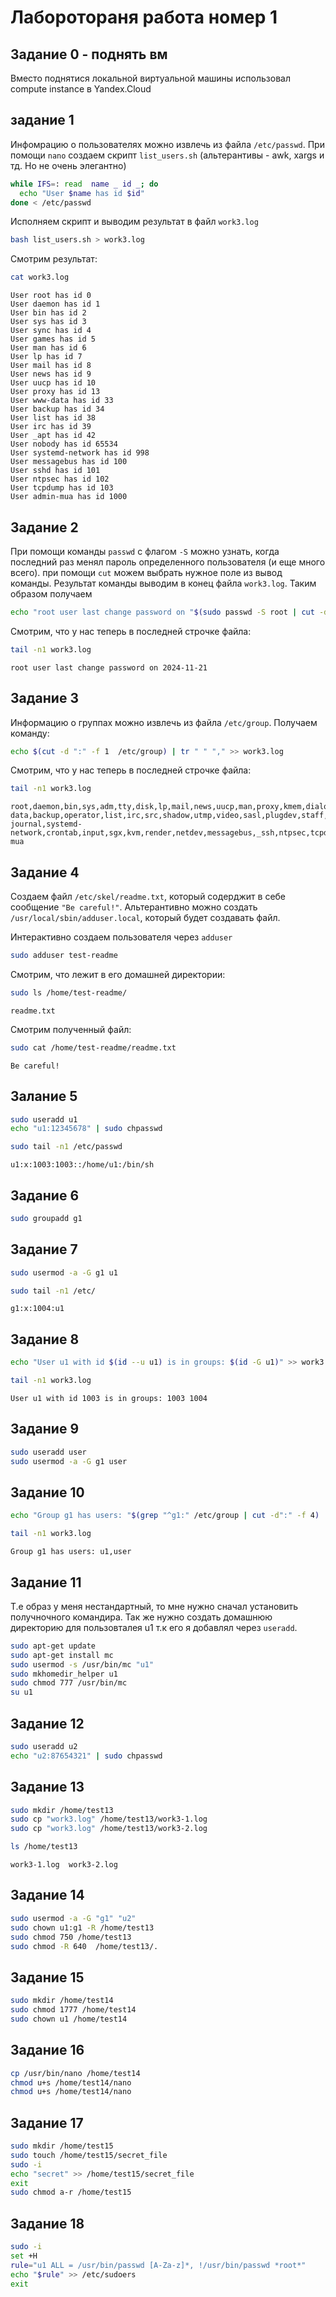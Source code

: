 # Лаборотораня работа номер 1
## Задание 0 - поднять вм
Вместо поднятися локальной виртуальной машины использовал compute instance в Yandex.Cloud

## задание 1
Инфомрацию о пользователях можно извлечь из файла `/etc/passwd`.
При помощи `nano` создаем скрипт `list_users.sh` (альтерантивы - awk, xargs и тд. Но не очень элегантно)
```bash
while IFS=: read  name _ id _; do
  echo "User $name has id $id"
done < /etc/passwd
```
Исполняем скрипт и выводим результат в файл `work3.log`
```bash
bash list_users.sh > work3.log
```
Смотрим результат:
```bash
cat work3.log
```
```
User root has id 0
User daemon has id 1
User bin has id 2
User sys has id 3
User sync has id 4
User games has id 5
User man has id 6
User lp has id 7
User mail has id 8
User news has id 9
User uucp has id 10
User proxy has id 13
User www-data has id 33
User backup has id 34
User list has id 38
User irc has id 39
User _apt has id 42
User nobody has id 65534
User systemd-network has id 998
User messagebus has id 100
User sshd has id 101
User ntpsec has id 102
User tcpdump has id 103
User admin-mua has id 1000
```

## Задание 2
При помощи команды `passwd` с флагом `-S` можно узнать, когда последний раз менял пароль определенного пользователя (и еще много всего). при помощи `cut` можем выбрать нужное поле из вывод команды. Результат команды выводим в конец файла `work3.log`.  Таким образом получаем
```bash
echo "root user last change password on "$(sudo passwd -S root | cut -d' ' -f3) >> work3.log
```
Смотрим, что у нас теперь в последней строчке файла:
```bash
tail -n1 work3.log
```
```
root user last change password on 2024-11-21
```

## Задание 3
Информацию о группах можно извлечь из файла `/etc/group`. Получаем команду:
```bash
echo $(cut -d ":" -f 1  /etc/group) | tr " " "," >> work3.log
```
Смотрим, что у нас теперь в последней строчке файла:
```bash
tail -n1 work3.log
```
```
root,daemon,bin,sys,adm,tty,disk,lp,mail,news,uucp,man,proxy,kmem,dialout,fax,voice,cdrom,floppy,tape,sudo,audio,dip,www-data,backup,operator,list,irc,src,shadow,utmp,video,sasl,plugdev,staff,games,users,nogroup,systemd-journal,systemd-network,crontab,input,sgx,kvm,render,netdev,messagebus,_ssh,ntpsec,tcpdump,admin-mua
```

## Задание 4

Создаем файл `/etc/skel/readme.txt`, который содерджит в себе сообщение `"Be careful!"`.
Альтерантивно можно создать `/usr/local/sbin/adduser.local`, который будет создавать файл.

Интерактивно создаем пользователя через `adduser`
```bash
sudo adduser test-readme
```
Смотрим, что лежит в его домашней директории:
```bash
sudo ls /home/test-readme/
```
```
readme.txt
```
Смотрим полученный файл:
```bash
sudo cat /home/test-readme/readme.txt
```
```
Be careful!
```

## Залание 5
```bash 
sudo useradd u1
echo "u1:12345678" | sudo chpasswd
```

```bash
sudo tail -n1 /etc/passwd
```
```
u1:x:1003:1003::/home/u1:/bin/sh
```

## Задание 6
```bash
sudo groupadd g1
```

## Задание 7
```bash
sudo usermod -a -G g1 u1
```
```bash
sudo tail -n1 /etc/
```
```
g1:x:1004:u1
```

## Задание 8
```bash
echo "User u1 with id $(id --u u1) is in groups: $(id -G u1)" >> work3.log 
```
```bash
tail -n1 work3.log
```
```
User u1 with id 1003 is in groups: 1003 1004
```

## Задание 9
```bash
sudo useradd user
sudo usermod -a -G g1 user
```

## Задание 10
```bash
echo "Group g1 has users: "$(grep "^g1:" /etc/group | cut -d":" -f 4)
```
```bash
tail -n1 work3.log 
```
```
Group g1 has users: u1,user
```

## Задание 11
Т.е образ у меня нестандартный, то мне нужно сначал установить получночного командира. Так же нужно создать домашнюю директорию для пользовталея u1 т.к его я добавлял через `useradd`.
```bash
sudo apt-get update
sudo apt-get install mc
sudo usermod -s /usr/bin/mc "u1"
sudo mkhomedir_helper u1
sudo chmod 777 /usr/bin/mc
su u1
```

##  Задание 12

```bash
sudo useradd u2
echo "u2:87654321" | sudo chpasswd
```

## Задание 13

```bash
sudo mkdir /home/test13
sudo cp "work3.log" /home/test13/work3-1.log
sudo cp "work3.log" /home/test13/work3-2.log
```

```bash
ls /home/test13
```
```
work3-1.log  work3-2.log
```

## Задание 14
```bash
sudo usermod -a -G "g1" "u2"
sudo chown u1:g1 -R /home/test13
sudo chmod 750 /home/test13
sudo chmod -R 640  /home/test13/.
```

## Задание 15
```bash
sudo mkdir /home/test14
sudo chmod 1777 /home/test14
sudo chown u1 /home/test14
```

## Задание 16
```bash
cp /usr/bin/nano /home/test14
chmod u+s /home/test14/nano
chmod u+s /home/test14/nano
```

## Задание 17
```bash
sudo mkdir /home/test15
sudo touch /home/test15/secret_file
sudo -i
echo "secret" >> /home/test15/secret_file
exit
sudo chmod a-r /home/test15
```

## Задание 18
```bash
sudo -i
set +H
rule="u1 ALL = /usr/bin/passwd [A-Za-z]*, !/usr/bin/passwd *root*"
echo "$rule" >> /etc/sudoers
exit
```